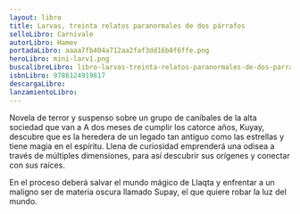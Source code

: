 ```yaml
---
layout: libro
title: Larvas, treinta relatos paranormales de dos párrafos
selloLibro: Carnivale
autorLibro: Hamev
portadaLibro: aaaa7fb404a712aa2faf3dd16b8f6ffe.png
heroLibro: mini-larv1.png
buscalibreLibro: libro-larvas-treinta-relatos-paranormales-de-dos-parrafos/9786124919817/p/58770712
isbnLibro: 9786124919817
descargaLibro: 
lanzamientoLibro: 
---
```

Novela de terror y suspenso sobre un grupo de caníbales de la alta sociedad que van a A dos meses de cumplir los catorce años, Kuyay, descubre que es la heredera de un legado tan antiguo como las estrellas y tiene magia en el espíritu. Llena de curiosidad emprenderá una odisea a través de múltiples dimensiones, para así descubrir sus orígenes y conectar con sus raíces.

En el proceso deberá salvar el mundo mágico de Llaqta y enfrentar a un maligno ser de materia oscura llamado Supay, el que quiere robar la luz del mundo.